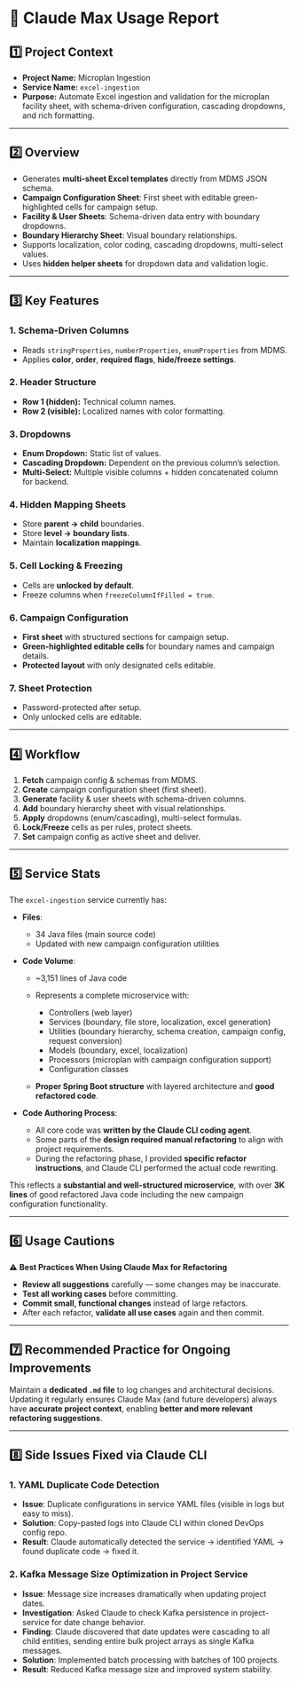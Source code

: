 # 📄 Claude Max Usage Report

## 1️⃣ Project Context

* **Project Name:** Microplan Ingestion
* **Service Name:** `excel-ingestion`
* **Purpose:** Automate Excel ingestion and validation for the microplan facility sheet, with schema-driven configuration, cascading dropdowns, and rich formatting.

---

## 2️⃣ Overview

* Generates **multi-sheet Excel templates** directly from MDMS JSON schema.
* **Campaign Configuration Sheet**: First sheet with editable green-highlighted cells for campaign setup.
* **Facility & User Sheets**: Schema-driven data entry with boundary dropdowns.
* **Boundary Hierarchy Sheet**: Visual boundary relationships.
* Supports localization, color coding, cascading dropdowns, multi-select values.
* Uses **hidden helper sheets** for dropdown data and validation logic.

---

## 3️⃣ Key Features

### **1. Schema-Driven Columns**

* Reads `stringProperties`, `numberProperties`, `enumProperties` from MDMS.
* Applies **color**, **order**, **required flags**, **hide/freeze settings**.

### **2. Header Structure**

* **Row 1 (hidden):** Technical column names.
* **Row 2 (visible):** Localized names with color formatting.

### **3. Dropdowns**

* **Enum Dropdown:** Static list of values.
* **Cascading Dropdown:** Dependent on the previous column’s selection.
* **Multi-Select:** Multiple visible columns + hidden concatenated column for backend.

### **4. Hidden Mapping Sheets**

* Store **parent → child** boundaries.
* Store **level → boundary lists**.
* Maintain **localization mappings**.

### **5. Cell Locking & Freezing**

* Cells are **unlocked by default**.
* Freeze columns when `freezeColumnIfFilled = true`.

### **6. Campaign Configuration**

* **First sheet** with structured sections for campaign setup.
* **Green-highlighted editable cells** for boundary names and campaign details.
* **Protected layout** with only designated cells editable.

### **7. Sheet Protection**

* Password-protected after setup.
* Only unlocked cells are editable.

---

## 4️⃣ Workflow

1. **Fetch** campaign config & schemas from MDMS.
2. **Create** campaign configuration sheet (first sheet).
3. **Generate** facility & user sheets with schema-driven columns.
4. **Add** boundary hierarchy sheet with visual relationships.
5. **Apply** dropdowns (enum/cascading), multi-select formulas.
6. **Lock/Freeze** cells as per rules, protect sheets.
7. **Set** campaign config as active sheet and deliver.

---

## 5️⃣ Service Stats

The `excel-ingestion` service currently has:

* **Files**:

  * 34 Java files (main source code)
  * Updated with new campaign configuration utilities

* **Code Volume**:

  * \~3,151 lines of Java code
  * Represents a complete microservice with:

    * Controllers (web layer)
    * Services (boundary, file store, localization, excel generation)
    * Utilities (boundary hierarchy, schema creation, campaign config, request conversion)
    * Models (boundary, excel, localization)
    * Processors (microplan with campaign configuration support)
    * Configuration classes
  * **Proper Spring Boot structure** with layered architecture and **good refactored code**.

* **Code Authoring Process**:

  * All core code was **written by the Claude CLI coding agent**.
  * Some parts of the **design required manual refactoring** to align with project requirements.
  * During the refactoring phase, I provided **specific refactor instructions**, and Claude CLI performed the actual code rewriting.

This reflects a **substantial and well-structured microservice**, with over **3K lines** of good refactored Java code including the new campaign configuration functionality.

---

## 6️⃣ Usage Cautions

⚠ **Best Practices When Using Claude Max for Refactoring**

* **Review all suggestions** carefully — some changes may be inaccurate.
* **Test all working cases** before committing.
* **Commit small, functional changes** instead of large refactors.
* After each refactor, **validate all use cases** again and then commit.

---

## 7️⃣ Recommended Practice for Ongoing Improvements

Maintain a **dedicated `.md` file** to log changes and architectural decisions.
Updating it regularly ensures Claude Max (and future developers) always have **accurate project context**, enabling **better and more relevant refactoring suggestions**.

---

## 8️⃣ Side Issues Fixed via Claude CLI

### **1. YAML Duplicate Code Detection**
* **Issue**: Duplicate configurations in service YAML files (visible in logs but easy to miss).
* **Solution**: Copy-pasted logs into Claude CLI within cloned DevOps config repo.
* **Result**: Claude automatically detected the service → identified YAML → found duplicate code → fixed it.

### **2. Kafka Message Size Optimization in Project Service**
* **Issue**: Message size increases dramatically when updating project dates.
* **Investigation**: Asked Claude to check Kafka persistence in project-service for date change behavior.
* **Finding**: Claude discovered that date updates were cascading to all child entities, sending entire bulk project arrays as single Kafka messages.
* **Solution**: Implemented batch processing with batches of 100 projects.
* **Result**: Reduced Kafka message size and improved system stability.
